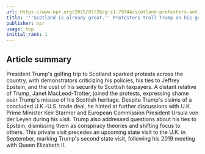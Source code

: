 ```yaml
---
url: https://www.npr.org/2025/07/26/g-s1-79744/scotland-protesters-anti-trump-golf
title: '''Scotland is already great.'' Protesters troll Trump on his golfing trip'
publisher: npr
usage: top
initial_rank: 1
---
```

## Article summary
President Trump's golfing trip to Scotland sparked protests across the country, with demonstrators criticizing his policies, his ties to Jeffrey Epstein, and the cost of his security to Scottish taxpayers. A distant relative of Trump, Janet MacLeod-Trotter, joined the protests, expressing shame over Trump's misuse of his Scottish heritage. Despite Trump's claims of a concluded U.K.-U.S. trade deal, he hinted at further discussions with U.K. Prime Minister Keir Starmer and European Commission President Ursula von der Leyen during his visit. Trump also addressed questions about his ties to Epstein, dismissing them as conspiracy theories and shifting focus to others. This private visit precedes an upcoming state visit to the U.K. in September, marking Trump's second state visit, following his 2019 meeting with Queen Elizabeth II.
